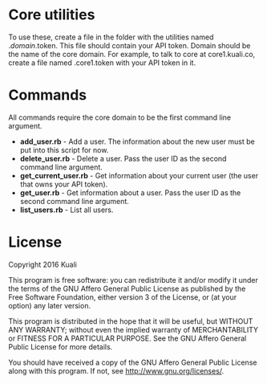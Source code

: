 Core utilities
==============

To use these, create a file in the folder with the utilities named ._domain_.token.  This file should contain your API token.  Domain should be the name of the core domain.  For example, to talk to core at core1.kuali.co, create a file named .core1.token with your API token in it.

Commands
========

All commands require the core domain to be the first command line argument.

* **add_user.rb** - Add a user.  The information about the new user must be put into this script for now.
* **delete_user.rb** - Delete a user.  Pass the user ID as the second command line argument.
* **get_current_user.rb** - Get information about your current user (the user that owns your API token).
* **get_user.rb** - Get information about a user.  Pass the user ID as the second command line argument.
* **list_users.rb** - List all users.

License
=======

Copyright 2016 Kuali

This program is free software: you can redistribute it and/or modify
it under the terms of the GNU Affero General Public License as
published by the Free Software Foundation, either version 3 of the
License, or (at your option) any later version.

This program is distributed in the hope that it will be useful,
but WITHOUT ANY WARRANTY; without even the implied warranty of
MERCHANTABILITY or FITNESS FOR A PARTICULAR PURPOSE.  See the
GNU Affero General Public License for more details.

You should have received a copy of the GNU Affero General Public License
along with this program.  If not, see <http://www.gnu.org/licenses/>.
